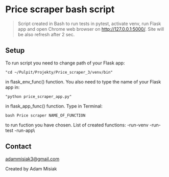 # Price scraper bash script

>Script created in Bash to run tests in pytest, activate venv, run Flask app and open Chrome web browser on http://127.0.0.1:5000/. Site will be also refresh after 2 sec.


## Setup
To run script you need to change path of your Flask app:
```
"cd ~/Pulpit/Projekty/Price_scraper_3/venv/bin"
```
in flask_env_func() function.
You also need to type the name of your Flask app in:
```
"python price_scraper_app.py"
```
in flask_app_func() function.
Type in Terminal:
```
bash Price scraper NAME_OF_FUNCTION
```
to run fuction you have chosen.
List of created functions:
-run-venv
-run-test
-run-app\


## Contact
adammisiak3@gmail.com

Created by Adam Misiak
